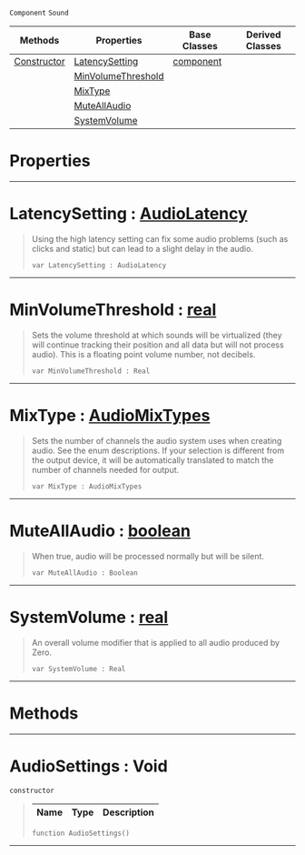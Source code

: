  `Component` `Sound`



|Methods|Properties|Base Classes|Derived Classes|
|---|---|---|---|
|[ Constructor](https://github.com/ZilchEngine/ZilchDocs/blob/master/code_reference/class_reference/audiosettings.markdown#audiosettings-void)|[ LatencySetting](https://github.com/ZilchEngine/ZilchDocs/blob/master/code_reference/class_reference/audiosettings.markdown#latencysetting-zero-engi)|[component](https://github.com/ZilchEngine/ZilchDocs/blob/master/code_reference/class_reference/component.markdown)| |
| |[ MinVolumeThreshold](https://github.com/ZilchEngine/ZilchDocs/blob/master/code_reference/class_reference/audiosettings.markdown#minvolumethreshold-zero)| | |
| |[ MixType](https://github.com/ZilchEngine/ZilchDocs/blob/master/code_reference/class_reference/audiosettings.markdown#mixtype-zero-engine-docu)| | |
| |[ MuteAllAudio](https://github.com/ZilchEngine/ZilchDocs/blob/master/code_reference/class_reference/audiosettings.markdown#muteallaudio-zero-engine)| | |
| |[ SystemVolume](https://github.com/ZilchEngine/ZilchDocs/blob/master/code_reference/class_reference/audiosettings.markdown#systemvolume-zero-engine)| | |


 #  Properties


---  
 #  LatencySetting : [AudioLatency](https://github.com/ZilchEngine/ZilchDocs/blob/master/code_reference/enum_reference.markdown#audiolatency)

> Using the high latency setting can fix some audio problems (such as clicks and static) but can lead to a slight delay in the audio.
> ``` lang=cpp, name=Nada
> var LatencySetting : AudioLatency


---  
 #  MinVolumeThreshold : [real](https://github.com/ZilchEngine/ZilchDocs/blob/master/code_reference/nada_base_types/real.markdown)

> Sets the volume threshold at which sounds will be virtualized (they will continue tracking their position and all data but will not process audio). This is a floating point volume number, not decibels.
> ``` lang=cpp, name=Nada
> var MinVolumeThreshold : Real


---  
 #  MixType : [AudioMixTypes](https://github.com/ZilchEngine/ZilchDocs/blob/master/code_reference/enum_reference.markdown#audiomixtypes)

> Sets the number of channels the audio system uses when creating audio. See the enum descriptions. If your selection is different from the output device, it will be automatically translated to match the number of channels needed for output.
> ``` lang=cpp, name=Nada
> var MixType : AudioMixTypes


---  
 #  MuteAllAudio : [boolean](https://github.com/ZilchEngine/ZilchDocs/blob/master/code_reference/nada_base_types/boolean.markdown)

> When true, audio will be processed normally but will be silent.
> ``` lang=cpp, name=Nada
> var MuteAllAudio : Boolean


---  
 #  SystemVolume : [real](https://github.com/ZilchEngine/ZilchDocs/blob/master/code_reference/nada_base_types/real.markdown)

> An overall volume modifier that is applied to all audio produced by Zero.
> ``` lang=cpp, name=Nada
> var SystemVolume : Real


---  
 #  Methods


---  
 #  AudioSettings : Void

 `constructor`

> 
> |Name|Type|Description|
> |---|---|---|
> ``` lang=cpp, name=Nada
> function AudioSettings()
> ``` 


---  
 

 